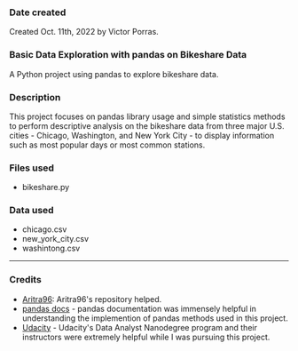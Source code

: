 ### __Date created__
Created Oct. 11th, 2022 by Victor Porras.

### __Basic Data Exploration with pandas on Bikeshare Data__
A Python project using pandas to explore bikeshare data.

### __Description__
This project focuses on pandas library usage and simple statistics methods to perform descriptive analysis on the bikeshare data from three major U.S. cities - Chicago, Washington, and New York City - to display information such as most popular days or most common stations.

### __Files used__

* bikeshare.py

### __Data used__
* chicago.csv
* new_york_city.csv
* washintong.csv

____

### __Credits__
* [Aritra96](https://github.com/Aritra96): Aritra96's repository helped.
* [pandas docs](https://pandas.pydata.org/pandas-docs/stable/) - pandas documentation was immensely helpful in understanding the implemention of pandas methods used in this project. 
* [Udacity](https://www.udacity.com/) - Udacity's Data Analyst Nanodegree program and their instructors were extremely helpful while I was pursuing this project. 

